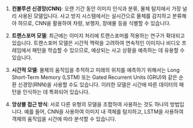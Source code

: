 1. **컨볼루션 신경망(CNN)**: 
 오랜 기간 동안 이미지 인식과 분류, 물체 탐지에서 가장 널리 사용된 모델입니다. 사고 방지 시스템에서는 실시간으로 물체를 감지하고 분류해야 하므로, CNN을 활용하여 차량, 보행자, 장애물 등을 식별할 수 있습니다.
    
2. **트랜스포머 모델**: 최근에는 이미지 처리에 트랜스포머를 적용하는 연구가 확대되고 있습니다. 트랜스포머 모델은 시간적 맥락을 고려하여 연속적인 이미지나 비디오 프레임에서 패턴을 학습할 수 있으므로, 예상되는 사고 상황을 예측하는 데 유용할 수 있습니다.
    
3. **시간적 모델**: 물체의 움직임을 추적하고 미래의 위치를 예측하기 위해서는 Long Short-Term Memory (LSTM) 또는 Gated Recurrent Units (GRU)와 같은 순환 신경망(RNN)을 사용할 수도 있습니다. 이러한 모델은 시간에 따른 데이터의 패턴을 인식하는 데 특화되어 있습니다.
    
4. **앙상블 접근 방식**: 서로 다른 유형의 모델을 조합하여 사용하는 것도 하나의 방법입니다. 예를 들어, CNN을 사용하여 이미지 내 객체를 탐지하고, LSTM을 사용하여 객체의 움직임을 시간에 따라 분석할 수 있습니다.